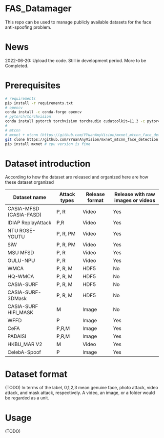 # FAS_Datamager
This repo can be used to manage publicly available datasets for the face anti-spoofing problem.



# News
2022-06-20: Upload the code. Still in development period. More to be Completed.

# Prerequisites
```sh
# requirements
pip install -r requirements.txt
# opencv 
conda install -c conda-forge opencv
# pytorch/torchvision 
conda install pytorch torchvision torchaudio cudatoolkit=11.3 -c pytorch
# 
# mtcnn
# mxnet + mtcnn (https://github.com/YYuanAnyVision/mxnet_mtcnn_face_detection.git)
git clone https://github.com/YYuanAnyVision/mxnet_mtcnn_face_detection.git
pip install mxnet # cpu version is fine
```

# Dataset introduction
According to how the dataset are released and organized here are how these dataset organized


|  Dataset name   | Attack types| Release format| Release with raw images or videos |
|  ----  | ----  |   ----  | ----  |
| CASIA-MFSD (CASIA-FASD)  | P, R | Video  | Yes  | 
| IDIAP ReplayAttack  |  P,R | Video | Yes  |
| NTU ROSE-YOUTU   |  P, R, PM | Video | Yes  |
| SiW   | P, R, PM | Video | Yes  |
| MSU MFSD|   P, R | Video  | Yes  |
| OULU-NPU |   P, R  | Video  | Yes  |
| WMCA |   P, R, M  | HDF5  | No |
| HQ-WMCA |   P, R, M  | HDF5  | No  |
| CASIA-SURF |   P, R, M  | HDF5  | No|
| CASIA-SURF-3DMask |   P, R, M  | HDF5  | No|
|CASIA-SURF HIFI_MASK| M|Image|No|
| WFFD |  P  | Image  | Yes|
| CeFA |  P,R,M  | Image  | Yes|
| PADAISI |  P,R,M  | Image  | Yes|
|HKBU_MAR V2|M |Video | Yes|
|CelebA-Spoof|P|Image|Yes|

# Dataset format
(TODO)
In terms of the label, 0,1,2,3 mean genuine face, photo attack, video attack, and mask attack, respectively.
A video, an image, or a folder would be regarded as a unit.
# Usage
(TODO)

